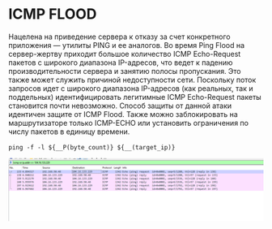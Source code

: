 # ICMP FLOOD
Нацелена на приведение сервера к отказу за счет конкретного приложения — утилиты PING и ее аналогов. Во время Ping Flood на сервер-жертву приходит большое количество ICMP Echo-Request пакетов с широкого диапазона IP-адресов, что ведет к падению производительности сервера и занятию полосы пропускания. Это также может служить причиной недоступности сети.
Поскольку поток запросов идет с широкого диапазона IP-адресов (как реальных, так и поддельных) идентифицировать легитимные ICMP Echo-Request пакеты становится почти невозможно. Способ защиты от данной атаки идентичен защите от ICMP Flood. Также можно заблокировать на маршрутизаторе только ICMP-ECHO или установить ограничения по числу пакетов в единицу времени.
```
ping -f -l ${__P(byte_count)} ${__(target_ip)}
```

![icmp_flood](https://github.com/Fireng/Load-Stress-DDoS-Test/blob/main/assets/images/ICMP_Exmp.png)
